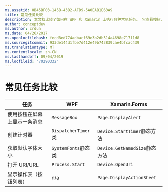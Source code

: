 ```yaml
---
ms.assetid: 0B45BF03-145B-43B2-AFD9-5A0EAB1E63A9
title: 常见任务比较
description: 本文档比较了如何在 WPF 和 Xamarin 上执行各种常见任务。 它查看按钮、计时器、字体大小、打开 URI 以及显示操作表。
author: conceptdev
ms.author: crdun
ms.date: 04/26/2017
ms.openlocfilehash: fecd8ed774adbacf69e3b2db514a4698e71711d8
ms.sourcegitcommit: 933de144d1fbe7d412e49b743839cae4bfcac439
ms.translationtype: MT
ms.contentlocale: zh-CN
ms.lasthandoff: 09/04/2019
ms.locfileid: "70290332"
---
```

# <a name="common-tasks-comparison"></a>常见任务比较

| 任务 | WPF | Xamarin.Forms |
|--- |--- |--- |
|使用按钮在屏幕上显示一条消息|`MessageBox`|`Page.DisplayAlert`|
|创建计时器|`DispatcherTimer` 类|`Device.StartTimer`静态方法|
|获取默认字体大小|`SystemFonts`静态类|`Device.GetNamedSize`静态方法|
|打开 URI/URL|`Process.Start`|`Device.OpenUri`|
|显示操作表（按钮列表）|n/a|`Page.DisplayActionSheet`|
